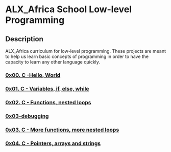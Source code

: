 # ALX_Africa School Low-level Programming

## Description
 ALX_Africa curriculum for low-level programming. These projects are meant to help us learn basic concepts of programming in order to have the capacity to learn any other language quickly.

### [0x00. C -Hello, World](https://github.com/Laban254/alx-low_level_programming/tree/master/0x00-hello_world "github")
### [0x01. C - Variables, if, else, while](https://github.com/Laban254/alx-low_level_programming/tree/master/0x01-variables_if_else_while)
### [0x02. C - Functions, nested loops](https://github.com/Laban254/alx-low_level_programming/tree/master/0x02-functions_nested_loops)
### [0x03-debugging](https://github.com/Laban254/alx-low_level_programming/tree/master/0x03-debugging)
### [0x03. C - More functions, more nested loops](https://github.com/Laban254/alx-low_level_programming/tree/master/0x04-more_functions_nested_loops)
### [0x04. C - Pointers, arrays and strings](https://github.com/Laban254/alx-low_level_programming/tree/master/0x05-pointers_arrays_strings)
